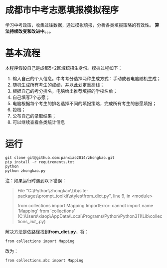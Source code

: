 # 成都市中考志愿填报模拟程序
学习中考政策，收集过往数据，通过模拟填报，分析各类填报策略的有效性。
**算法持续改变和改进中。。。**
# 基本流程
本程序假设自己是成都5+2区域统招生身份。模拟过程如下：
1. 输入自己的个人信息。中考考分选择两种生成方式：手动或者电脑随机生成；
2. 随机生成所有考生的成绩，并以此划定重高线；
3. 根据自己的考分排名，电脑给出推荐填报的学校名单；
4. 自己填写7个志愿；
5. 电脑根据每个考生的排名选择不同的填报策略，完成所有考生的志愿填报；
6. 投档；
7. 公布自己的录取结果；
8. 可以继续查看各类统计信息
# 运行
```
git clone git@github.com:panxiao2014/zhongkao.git
pip install -r requirements.txt
python
python zhongkao.py
```
注：如果运行时遇到以下错误：

>File "C:\Python\zhongkao\Lib\site-packages\prompt_toolkit\styles\from_dict.py", line 9, in \<module\>
>
>  from collections import Mapping
>ImportError: cannot import name 'Mapping' from 'collections' (C:\Users\xiaop\AppData\Local\Programs\Python\Python311\Lib\collections\__init__.py)

解决方法是依路径找到**from_dict.py**，将：
```
from collections import Mapping
```
改为：
```
from collections.abc import Mapping
```



